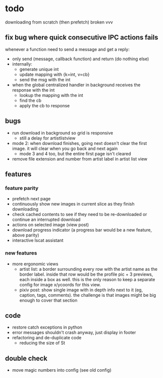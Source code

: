# todo

downloading from scratch (then prefetch) broken
vvv
## fix bug where quick consecutive IPC actions fails
whenever a function need to send a message and get a reply:
- only send (message, callback function) and return (do nothing else)
- internally:
    - generate unique int
    - update mapping with {k=int, v=cb}
    - send the msg with the int
- when the global centralized handler in background receives the response with the int
    - lookup the mapping with the int
    - find the cb
    - apply the cb to response

## bugs
- run download in background so grid is responsive
    - still a delay for artistlistview
- mode 2: when download finishes, going next doesn't clear the first image. it will clear when you go back and next again
    - mode 3 and 4 too, but the entire first page isn't cleared
- remove file extension and number from artist label in artist list view

## features
### feature parity
- prefetch next page
- continuously show new images in current slice as they finish downloading
- check cached contents to see if they need to be re-downloaded or continue an interrupted download
- actions on selected image (view post)
- download progress indicator (a progress bar would be a new feature, above parity)
- interactive lscat assistant

### new features
- more ergonomic views
    - artist list: a border surrounding every row with the artist name as the border label. inside that row would be the profile pic + 3 previews, each inside a box as well. this is the only reason to keep a separate config for image x/ycoords for this view.
    - pixiv post: show single image with in depth info next to it (eg, caption, tags, comments). the challenge is that images might be big enough to cover that section

## code
- restore catch exceptions in python
- error messages shouldn't crash anyway, just display in footer
- refactoring and de-duplicate code
    - reducing the size of St

## double check
- move magic numbers into config (see old config)

